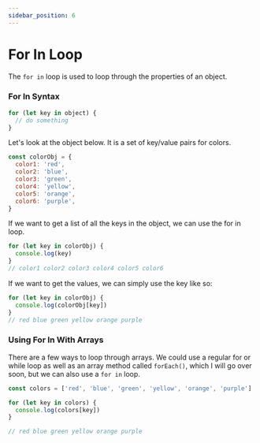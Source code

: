 ```yaml
---
sidebar_position: 6
---
```


# For In Loop

The `for in` loop is used to loop through the properties of an object.

### For In Syntax

```js
for (let key in object) {
  // do something
}
```

Let's look at the object below. It is a set of key/value pairs for colors.

```js
const colorObj = {
  color1: 'red',
  color2: 'blue',
  color3: 'green',
  color4: 'yellow',
  color5: 'orange',
  color6: 'purple',
}
```

If we want to get a list of all the keys in the object, we can use the for in loop.

```js
for (let key in colorObj) {
  console.log(key)
}
// color1 color2 color3 color4 color5 color6
```

If we want to get the values, we can simply use the key like so:

```js
for (let key in colorObj) {
  console.log(colorObj[key])
}
// red blue green yellow orange purple
```

### Using For In With Arrays

There are a few ways to loop through arrays. We could use a regular for or while loop as well as an array method called `forEach()`, which I will go over soon, but we can also use a `for in` loop.

```js
const colors = ['red', 'blue', 'green', 'yellow', 'orange', 'purple']

for (let key in colors) {
  console.log(colors[key])
}

// red blue green yellow orange purple
```
